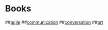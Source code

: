 

# Books

##[agile](/agile)
##[communication](/communication)
##[conversation](/conversations)
##[art](/art)

